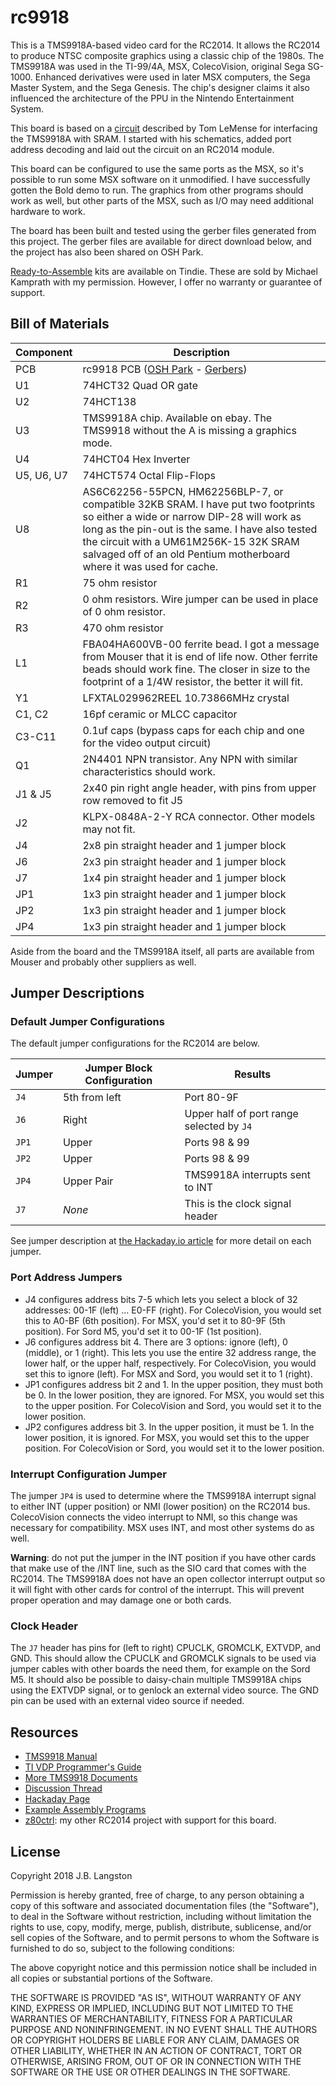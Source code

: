 # rc9918

This is a TMS9918A-based video card for the RC2014. It allows the RC2014 to produce NTSC composite graphics using a classic chip of the 1980s. The TMS9918A was used in the TI-99/4A, MSX, ColecoVision, original Sega SG-1000. Enhanced derivatives were used in later MSX computers, the Sega Master System, and the Sega Genesis. The chip's designer claims it also influenced the architecture of the PPU in the Nintendo Entertainment System. 

This board is based on a [circuit](https://retrobrewcomputers.org/n8vem-pbwiki-archive/0/35845334/48860720/33053543/SRAM%20Replacement%20for%20TMS99x8%20VRAM.pdf) described by Tom LeMense for interfacing the TMS9918A with SRAM.  I started with his schematics, added port address decoding and laid out the circuit on an RC2014 module.

This board can be configured to use the same ports as the MSX, so it's possible to run some MSX software on it unmodified. I have successfully gotten the Bold demo to run. The graphics from other programs should work as well, but other parts of the MSX, such as I/O may need additional hardware to work.

The board has been built and tested using the gerber files generated from this project. The gerber files are available for direct download below, and the project has also been shared on OSH Park.

[Ready-to-Assemble](https://www.tindie.com/products/mfkamprath/tms9918a-video-module-for-rc2014/) kits are available on Tindie.  These are sold by Michael Kamprath with my permission.  However, I offer no warranty or guarantee of support.

## Bill of Materials 

| Component | Description |
|---|---|
| PCB | rc9918 PCB ([OSH Park](https://oshpark.com/projects/KfwMvnwH) - [Gerbers](https://cdn.hackaday.io/files/1590576805094688/rc9918_rev3.zip)) |
| U1 | 74HCT32 Quad OR gate |
| U2 | 74HCT138 |
| U3 | TMS9918A chip. Available on ebay. The TMS9918 without the A is missing a graphics mode. |
| U4 | 74HCT04 Hex Inverter |
| U5, U6, U7 | 74HCT574 Octal Flip-Flops |
| U8 | AS6C62256-55PCN, HM62256BLP-7, or compatible 32KB SRAM.  I have put two footprints so either a wide or narrow DIP-28 will work as long as the pin-out is the same. I have also tested the circuit with a UM61M256K-15 32K SRAM salvaged off of an old Pentium motherboard where it was used for cache. |
| R1 | 75 ohm resistor |
| R2 | 0 ohm resistors. Wire jumper can be used in place of 0 ohm resistor. |
| R3 | 470 ohm resistor |
| L1 | FBA04HA600VB-00 ferrite bead. I got a message from Mouser that it is end of life now.  Other ferrite beads should work fine. The closer in size to the footprint of a 1/4W resistor, the better it will fit. |
| Y1 | LFXTAL029962REEL 10.73866MHz crystal |
| C1, C2 | 16pf ceramic or MLCC capacitor |
| C3-C11 | 0.1uf caps (bypass caps for each chip and one for the video output circuit) |
| Q1 | 2N4401 NPN transistor. Any NPN with similar characteristics should work. |
| J1 & J5 | 2x40 pin right angle header, with pins from upper row removed to fit J5 |
| J2 | KLPX-0848A-2-Y RCA connector. Other models may not fit.  |
| J4 | 2x8 pin straight header and 1 jumper block |
| J6 | 2x3 pin straight header and 1 jumper block |
| J7 | 1x4 pin straight header and 1 jumper block |
| JP1 | 1x3 pin straight header and 1 jumper block |
| JP2 | 1x3 pin straight header and 1 jumper block |
| JP4 | 1x3 pin straight header and 1 jumper block |

Aside from the board and the TMS9918A itself, all parts are available from Mouser and probably other suppliers as well.

## Jumper Descriptions
### Default Jumper Configurations
The default jumper configurations for the RC2014 are below. 

| Jumper | Jumper Block Configuration | Results |
|---|---|---|
| `J4` | 5th from left | Port 80-9F |
| `J6` | Right | Upper half of port range selected by `J4` |
| `JP1` | Upper | Ports 98 & 99 |
| `JP2` | Upper | Ports 98 & 99 | 
| `JP4` | Upper Pair | TMS9918A interrupts sent to INT |
| `J7` | _None_ | This is the clock signal header |

See jumper description at [the Hackaday.io article](https://hackaday.io/project/159057-rc9918/log/149923-new-board-revision) for more detail on each jumper.

### Port Address Jumpers

* J4 configures address bits 7-5 which lets you select a block of 32 addresses: 00-1F (left) ... E0-FF (right). For ColecoVision, you would set this to A0-BF (6th position). For MSX, you'd set it to 80-9F (5th position).  For Sord M5, you'd set it to 00-1F (1st position).
* J6 configures address bit 4. There are 3 options: ignore (left), 0 (middle), or 1 (right). This lets you use the entire 32 address range, the lower half, or the upper half, respectively. For ColecoVision, you would set this to ignore (left). For MSX and Sord, you would set it to 1 (right).
* JP1 configures address bit 2 and 1. In the upper position, they must both be 0. In the lower position, they are ignored.  For MSX, you would set this to the upper position. For ColecoVision and Sord, you would set it to the lower position.
* JP2 configures address bit 3. In the upper position, it must be 1. In the lower position, it is ignored.  For MSX, you would set this to the upper position. For ColecoVision or Sord, you would set it to the lower position.

### Interrupt Configuration Jumper
The jumper `JP4` is used to determine where the TMS9918A interrupt signal to either INT (upper position) or NMI (lower position) on the RC2014 bus. ColecoVision connects the video interrupt to NMI, so this change was necessary for compatibility.  MSX uses INT, and most other systems do as well.

**Warning**: do not put the jumper in the INT position if you have other cards that make use of
the /INT line, such as the SIO card that comes with the RC2014. The TMS9918A does not have an
open collector interrupt output so it will fight with other cards for control of the interrupt.
This will prevent proper operation and may damage one or both cards.

### Clock Header 
The `J7` header has pins for (left to right) CPUCLK, GROMCLK, EXTVDP, and GND. This should allow the CPUCLK and GROMCLK signals to be used via jumper cables with other boards the need them, for example on the Sord M5.  It should also be possible to daisy-chain multiple TMS9918A chips using the EXTVDP signal, or to genlock an external video source. The GND pin can be used with an external video source if needed.  

## Resources

- [TMS9918 Manual](http://map.grauw.nl/resources/video/texasinstruments_tms9918.pdf)
- [TI VDP Programmer's Guide](http://map.grauw.nl/resources/video/ti-vdp-programmers-guide.pdf)
- [More TMS9918 Documents](https://github.com/cbmeeks/TMS9918)
- [Discussion Thread](https://groups.google.com/d/topic/rc2014-z80/0m0kbzIJ3tw/discussion)
- [Hackaday Page](https://hackaday.io/project/159057-rc9918)
- [Example Assembly Programs](examples)
- [z80ctrl](https://github.com/jblang/z80ctrl): my other RC2014 project with support for this board.

## License

Copyright 2018 J.B. Langston

Permission is hereby granted, free of charge, to any person obtaining a copy of this software and associated documentation files (the "Software"), to deal in the Software without restriction, including without limitation the rights to use, copy, modify, merge, publish, distribute, sublicense, and/or sell copies of the Software, and to permit persons to whom the Software is furnished to do so, subject to the following conditions:

The above copyright notice and this permission notice shall be included in all copies or substantial portions of the Software.

THE SOFTWARE IS PROVIDED "AS IS", WITHOUT WARRANTY OF ANY KIND, EXPRESS OR IMPLIED, INCLUDING BUT NOT LIMITED TO THE WARRANTIES OF MERCHANTABILITY, FITNESS FOR A PARTICULAR PURPOSE AND NONINFRINGEMENT. IN NO EVENT SHALL THE AUTHORS OR COPYRIGHT HOLDERS BE LIABLE FOR ANY CLAIM, DAMAGES OR OTHER LIABILITY, WHETHER IN AN ACTION OF CONTRACT, TORT OR OTHERWISE, ARISING FROM, OUT OF OR IN CONNECTION WITH THE SOFTWARE OR THE USE OR OTHER DEALINGS IN THE SOFTWARE.